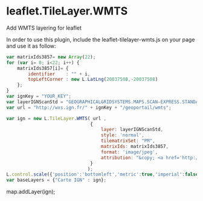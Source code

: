 leaflet.TileLayer.WMTS
======================

Add WMTS layering for leaflet

In order to use this plugin, include the leaflet-tilelayer-wmts.js on your page and use it as follow:
```javascript
var matrixIds3857= new Array(22);
for (var i= 0; i<22; i++) {
    matrixIds3857[i]= {
        identifier    : "" + i,
        topLeftCorner : new L.LatLng(20037508,-20037508)
    };
}
var ignKey = "YOUR_KEY";
var layerIGNScanStd = "GEOGRAPHICALGRIDSYSTEMS.MAPS.SCAN-EXPRESS.STANDARD";
var url = "http://wxs.ign.fr/" + ignKey + "/geoportail/wmts";

var ign = new L.TileLayer.WMTS( url ,
                               {
                                   layer: layerIGNScanStd,
                                   style: 'normal',
                                   tilematrixSet: "PM",
                                   matrixIds: matrixIds3857,
                                   format: 'image/jpeg',
                                   attribution: "&copy; <a href='http://www.ign.fr'>IGN</a>"
                               }
                              );
L.control.scale({'position':'bottomleft','metric':true,'imperial':false}).addTo(map);
var baseLayers = {"Carte IGN" : ign};
```
map.addLayer(ign);
